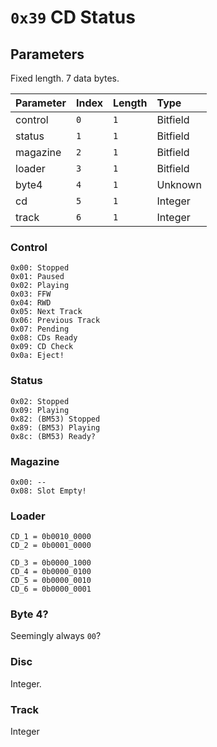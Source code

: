 # `0x39` CD Status

## Parameters

Fixed length. 7 data bytes.

Parameter|Index|Length|Type
:--------|:----|:-----|:---
control  |`0`  |`1`   |Bitfield
status   |`1`  |`1`   |Bitfield
magazine |`2`  |`1`   |Bitfield
loader   |`3`  |`1`   |Bitfield
byte4    |`4`  |`1`   |Unknown
cd       |`5`  |`1`   |Integer
track    |`6`  |`1`   |Integer

### Control

    0x00: Stopped
    0x01: Paused
    0x02: Playing
    0x03: FFW
    0x04: RWD
    0x05: Next Track
    0x06: Previous Track
    0x07: Pending
    0x08: CDs Ready
    0x09: CD Check
    0x0a: Eject!

### Status

    0x02: Stopped
    0x09: Playing
    0x82: (BM53) Stopped
    0x89: (BM53) Playing
    0x8c: (BM53) Ready?

### Magazine

    0x00: --
    0x08: Slot Empty!

### Loader
    
    CD_1 = 0b0010_0000
    CD_2 = 0b0001_0000

    CD_3 = 0b0000_1000
    CD_4 = 0b0000_0100
    CD_5 = 0b0000_0010
    CD_6 = 0b0000_0001

### Byte 4?

Seemingly always `00`?

### Disc

Integer.

### Track

Integer
